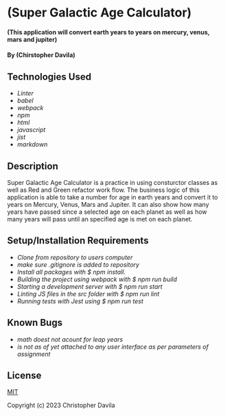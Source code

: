 # (Super Galactic Age Calculator)

#### (This application will convert earth years to years on mercury, venus, mars and jupiter)

#### By (Chirstopher Davila)

## Technologies Used

* _Linter_
* _babel_
* _webpack_
* _npm_
* _html_
* _javascript_
* _jist_
* _markdown_

## Description
Super Galactic Age Calculator is a practice in using consturctor classes as well as Red and Green refactor work flow. The business logic of this application is able to take a number for age in earth years and convert it to years on Mercury, Venus, Mars and Jupiter.  It can also show how many years have passed since a selected age on each planet as well as how many years will pass until an specified age is met on each planet.

## Setup/Installation Requirements

* _Clone from repository to users computer_
* _make sure .gitignore is added to repository_
* _Install all packages with $ npm install._
* _Building the project using webpack with $ npm run build_
* _Starting a development server with $ npm run start_
* _Linting JS files in the src folder with $ npm run lint_
* _Running tests with Jest using $ npm run test_


## Known Bugs

* _math doest not acount for leap years_
* _is not as of yet attached to any user interface as per parameters of assignment_

## License

[MIT](https://github.com/ChrisRDavila/Super-Galactic-Age-Calculator/blob/main/LICENSE)

Copyright (c) 2023 Christopher Davila